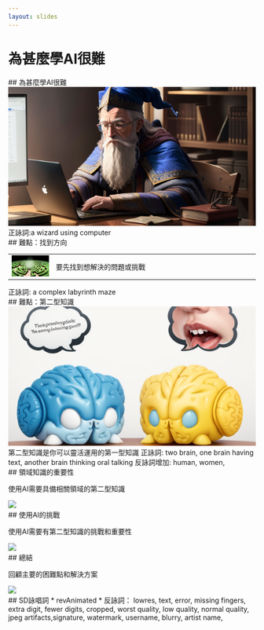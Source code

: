 ```yaml
---
layout: slides
---
```


<style>

.slide-text {
  width: 400px;
  vertical-align: middle;
}

.table-cell img {
  max-width: 100%; /* Make the image fit within the table cell */
  height: auto; /* Let the image height adjust automatically */
}
</style>

# 為甚麼學AI很難

<div class="slide">
## 為甚麼學AI很難
<img src="./SlideImages/HardToLearn/wizard-using-computer.png" width=700>  
正詠詞:a wizard using computer
</div>

<div class="slide">
## 難點：找到方向
<table>
<tr>
<td><img src="./SlideImages/HardToLearn/maze.png"></td>
<td class="slide-text">要先找到想解決的問題或挑戰</td>
</tr>
</table>
正詠詞: a complex labyrinth maze
</div>


<div class="slide">
## 難點：第二型知識
<tr>
<td><img src="./SlideImages/HardToLearn/2-brain.png"></td>
<td class="slide-text">第二型知識是你可以靈活運用的第一型知識</td>
</tr>
</table>
正詠詞: two brain, one brain having text, another brain thinking oral talking
反詠詞增加: human, women, 
</div>

<div class="slide">
## 領域知識的重要性

使用AI需要具備相關領域的第二型知識

<img src="./images/domain-knowledge.png" width="400">
</div>

<div class="slide">
## 使用AI的挑戰

使用AI需要有第二型知識的挑戰和重要性

<img src="./images/ai-challenge.png" width="400">
</div>

<div class="slide">
## 總結

回顧主要的困難點和解決方案

<img src="./images/summary.png" width="400">
</div>

<div class="slide">
## SD詠唱詞
* revAnimated
* 反詠詞： lowres, text, error, missing fingers, extra digit, fewer digits, cropped, worst quality, low quality, normal quality, jpeg artifacts,signature, watermark, username, blurry, artist name,

</div>
